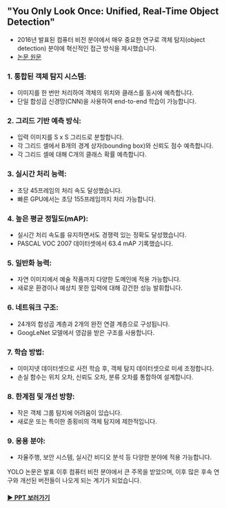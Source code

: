 ## "You Only Look Once: Unified, Real-Time Object Detection"
- 2016년 발표된 컴퓨터 비전 분야에서 매우 중요한 연구로 객체 탐지(object detection) 분야에 혁신적인 접근 방식을 제시했습니다.
- [논문 원문](https://arxiv.org/pdf/1506.02640)

### 1. 통합된 객체 탐지 시스템:
- 이미지를 한 번만 처리하여 객체의 위치와 클래스를 동시에 예측합니다.
- 단일 합성곱 신경망(CNN)을 사용하여 end-to-end 학습이 가능합니다.

### 2. 그리드 기반 예측 방식:
- 입력 이미지를 S x S 그리드로 분할합니다.
- 각 그리드 셀에서 B개의 경계 상자(bounding box)와 신뢰도 점수 예측합니다.
- 각 그리드 셀에 대해 C개의 클래스 확률 예측합니다.

### 3. 실시간 처리 능력:
- 초당 45프레임의 처리 속도 달성했습니다.
- 빠른 GPU에서는 초당 155프레임까지 처리 가능합니다.

### 4. 높은 평균 정밀도(mAP):
- 실시간 처리 속도를 유지하면서도 경쟁력 있는 정확도 달성했습니다.
- PASCAL VOC 2007 데이터셋에서 63.4 mAP 기록했습니다.

### 5. 일반화 능력:
- 자연 이미지에서 예술 작품까지 다양한 도메인에 적용 가능합니다.
- 새로운 환경이나 예상치 못한 입력에 대해 강건한 성능 발휘합니다.

### 6. 네트워크 구조:
- 24개의 합성곱 계층과 2개의 완전 연결 계층으로 구성됩니다.
- GoogLeNet 모델에서 영감을 받은 구조를 사용합니다.

### 7. 학습 방법:
- 이미지넷 데이터셋으로 사전 학습 후, 객체 탐지 데이터셋으로 미세 조정합니다.
- 손실 함수는 위치 오차, 신뢰도 오차, 분류 오차를 통합하여 설계합니다.

### 8. 한계점 및 개선 방향:
- 작은 객체 그룹 탐지에 어려움이 있습니다.
- 새로운 또는 특이한 종횡비의 객체 탐지에 제한적입니다.

### 9. 응용 분야:
- 자율주행, 보안 시스템, 실시간 비디오 분석 등 다양한 분야에 적용 가능합니다.

YOLO 논문은 발표 이후 컴퓨터 비전 분야에서 큰 주목을 받았으며, 이후 많은 후속 연구와 개선된 버전들이 나오게 되는 계기가 되었습니다.

#### [▶︎ PPT 보러가기](https://github.com/hwd0ng/Attention_is_All_you_need/blob/main/Transformer%20%E1%84%82%E1%85%A9%E1%86%AB%E1%84%86%E1%85%AE%E1%86%AB.pdf)
